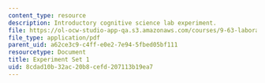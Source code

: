 ```yaml
---
content_type: resource
description: Introductory cognitive science lab experiment.
file: https://ol-ocw-studio-app-qa.s3.amazonaws.com/courses/9-63-laboratory-in-cognitive-science-fall-2002/8cdad10b32ac20b8cefd207113b19ea7_experiment_1.pdf
file_type: application/pdf
parent_uid: a62ce3c9-c4ff-e0e2-7e94-5fbed05bf111
resourcetype: Document
title: Experiment Set 1
uid: 8cdad10b-32ac-20b8-cefd-207113b19ea7
---
```

